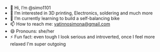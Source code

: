 - 👋 Hi, I’m @simo1101
- 👀 I’m interested in 3D printing, Electronics, soldering and much more
- 🌱 I’m currently learning to build a self-balancing bike
- 📫 How to reach me: vatinnosimona@gmail.com
- 😄 Pronouns: she/her
- ⚡ Fun fact: even tough I look serious and introverted, once I feel more relaxed I'm super outgoing

<!---
simo1101/simo1101 is a ✨ special ✨ repository because its `README.md` (this file) appears on your GitHub profile.
You can click the Preview link to take a look at your changes.
--->

